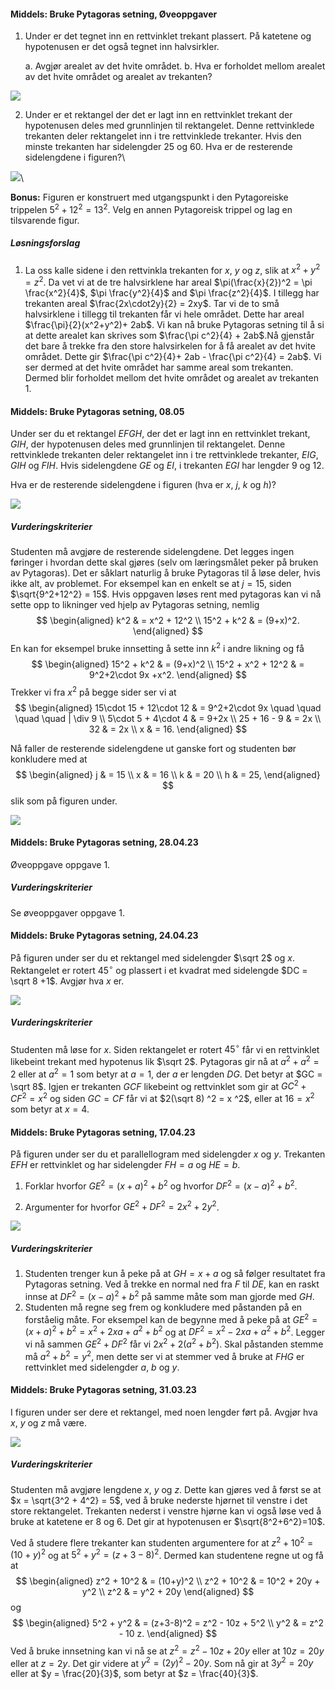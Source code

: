 
#### Middels: Bruke Pytagoras setning,  Øveoppgaver

1. Under er det tegnet inn en rettvinklet trekant plassert. På katetene og hypotenusen er det også tegnet inn halvsirkler.

   a. Avgjør arealet av det hvite området.
   b. Hva er forholdet mellom arealet av det hvite området og arealet av trekanten?

![](https://raw.githubusercontent.com/Andremartiny/MA-173/main/img/geo/image4.png)

2. Under er et rektangel der det er lagt inn en rettvinklet trekant der hypotenusen deles med grunnlinjen til rektangelet. Denne rettvinklede trekanten deler rektangelet inn i tre rettvinklede trekanter. Hvis den minste trekanten har sidelengder 25 og 60. Hva er de resterende sidelengdene i figuren?\

![](https://raw.githubusercontent.com/Andremartiny/MA-173/main/img/geo/image5.png)\

**Bonus:** Figuren er konstruert med utgangspunkt i den Pytagoreiske trippelen $5^{2} + 12^{2} = 13^{2}$. Velg en annen Pytagoreisk trippel og lag en tilsvarende figur.

##### Løsningsforslag

1. La oss kalle sidene i den rettvinkla trekanten for $x$, $y$ og $z$, slik at $x^2 + y^2 = z^2$. Da vet vi at de tre halvsirklene har areal $\pi(\frac{x}{2})^2 = \pi \frac{x^2}{4}$, $\pi \frac{y^2}{4}$ and $\pi \frac{z^2}{4}$. I tillegg har trekanten areal $\frac{2x\cdot2y}{2} = 2xy$. Tar vi de to små halvsirklene i tillegg til trekanten får vi hele området. Dette har areal $\frac{\pi}{2}(x^2+y^2)+ 2ab$. Vi kan nå bruke Pytagoras setning til å si at dette arealet kan skrives som $\frac{\pi c^2}{4} + 2ab$.Nå gjenstår det bare å trekke fra den store halvsirkelen for å få arealet av det hvite området. Dette gir $\frac{\pi c^2}{4}+ 2ab - \frac{\pi c^2}{4} = 2ab$. Vi ser dermed at det hvite området har samme areal som trekanten. Dermed blir forholdet mellom det hvite området og arealet av trekanten $1$.




#### Middels: Bruke Pytagoras setning,  08.05

Under ser du et rektangel $EFGH$, der det er lagt inn en rettvinklet trekant, $GIH$, der hypotenusen deles med grunnlinjen til rektangelet. Denne rettvinklede trekanten deler rektangelet inn i tre rettvinklede trekanter, $EIG$, $GIH$ og $FIH$. Hvis sidelengdene $GE$ og $EI$, i trekanten $EGI$ har lengder 9 og 12.

Hva er de resterende sidelengdene i figuren (hva er $x$, $j$, $k$ og $h$)?   

![](https://raw.githubusercontent.com/Andremartiny/MA-173/main/img/2023-05-06-08-55-51.png)

##### Vurderingskriterier

Studenten må avgjøre de resterende sidelengdene. Det legges ingen føringer i hvordan dette skal gjøres (selv om læringsmålet peker på bruken av Pytagoras). Det er såklart naturlig å bruke Pytagoras til å løse deler, hvis ikke alt, av problemet. For eksempel kan en enkelt se at $j = 15$, siden $\sqrt{9^2+12^2} = 15$. Hvis oppgaven løses rent med pytagoras kan vi nå sette opp to likninger ved hjelp av Pytagoras setning, nemlig
$$
\begin{aligned}
k^2 
& = x^2 + 12^2
\\
15^2 + k^2 
& = (9+x)^2.
\end{aligned}
$$
En kan for eksempel bruke innsetting å sette inn $k^2$ i andre likning og få
$$
\begin{aligned}
15^2 + k^2 
& = (9+x)^2
\\
15^2 + x^2 + 12^2 
& =
9^2+2\cdot 9x +x^2.
\end{aligned}
$$
Trekker vi fra $x^2$ på begge sider ser vi at 
$$
\begin{aligned}
15\cdot 15  + 12\cdot 12 
& =
9^2+2\cdot 9x \quad \quad \quad \quad | \div 9
\\
5\cdot 5  + 4\cdot 4 
& =
9+2x 
\\
25 + 16 - 9 
& = 2x
\\
32 
& = 2x
\\
x 
& = 16.
\end{aligned}
$$

Nå faller de resterende sidelengdene ut ganske fort og studenten bør konkludere med at
$$
\begin{aligned}
j & = 15
\\
x & = 16
\\
k & = 20
\\
h & = 25,
\end{aligned}
$$
slik som på figuren under.

![](https://raw.githubusercontent.com/Andremartiny/MA-173/main/img/geo/pytting0805.svg)



#### Middels: Bruke Pytagoras setning,  28.04.23

Øveoppgave oppgave 1.

##### Vurderingskriterier

Se øveoppgaver oppgave 1.



#### Middels: Bruke Pytagoras setning,  24.04.23

På figuren under ser du et rektangel med sidelengder $\sqrt 2$ og $x$. Rektangelet er rotert $45^\circ$ og plassert i et kvadrat med sidelengde $DC = \sqrt 8 +1$. Avgjør hva $x$ er.

![](https://raw.githubusercontent.com/Andremartiny/MA-173/main/img/2023-04-21-15-21-11.png)

##### Vurderingskriterier

Studenten må løse for $x$. Siden rektangelet er rotert $45^\circ$ får vi en rettvinklet likebeint trekant med hypotenus lik $\sqrt 2$. Pytagoras gir nå at $a^2 + a^2 = 2$ eller at $a^2 = 1$ som betyr at $a = 1$, der $a$ er lengden $DG$. Det betyr at $GC = \sqrt 8$. Igjen er trekanten $GCF$ likebeint og rettvinklet som gir at $GC ^2 + CF^2 = x^2$ og siden $GC = CF$ får vi at $2(\sqrt 8) ^2 = x ^2$, eller at $16 = x^2$ som betyr at $x = 4$.  



#### Middels: Bruke Pytagoras setning,  17.04.23

På figuren under ser du  et parallellogram med sidelengder $x$ og $y$. Trekanten $EFH$ er rettvinklet og har sidelengder $FH = a$ og $HE = b$.

1. Forklar hvorfor $GE^2 = (x+a)^2 + b^2$ og hvorfor $DF^2 = (x-a)^2 + b^2$.

2. Argumenter for hvorfor $GE^2 + DF^2 = 2x^2 + 2y^2$.

![](https://raw.githubusercontent.com/Andremartiny/MA-173/main/img/2023-04-13-15-05-06.png)

##### Vurderingskriterier

1. Studenten trenger kun å peke på at $GH = x+a$ og så følger resultatet fra Pytagoras setning. Ved å trekke en normal ned fra $F$ til $DE$, kan en raskt innse at $DF^2 = (x-a)^2+b^2$ på samme måte som man gjorde med $GH$.
2. Studenten må regne seg frem og konkludere med påstanden på en forståelig måte. For eksempel kan de begynne med å peke på at $GE^2 = (x+a)^2 + b^2 =x^2+2xa +a^2+b^2$ og at $DF^2 = x^2 -2xa+a^2+b^2$. Legger vi nå sammen $GE^2+DF^2$ får vi $2x^2 +2(a^2+b^2)$. Skal påstanden stemme må $a^2+b^2 = y^2$, men dette ser vi at stemmer ved å bruke at $FHG$ er rettvinklet med sidelengder $a$, $b$ og $y$.



#### Middels: Bruke Pytagoras setning,  31.03.23

I figuren under ser dere et rektangel, med noen lengder ført på. Avgjør hva $x$, $y$ og $z$ må være.

![](https://raw.githubusercontent.com/Andremartiny/MA-173/main/img/2023-03-30-15-27-42.png)

##### Vurderingskriterier

Studenten må avgjøre lengdene $x$, $y$ og $z$. Dette kan gjøres ved å først se at $x = \sqrt{3^2 + 4^2} = 5$, ved å bruke nederste hjørnet til venstre i det store rektangelet. Trekanten nederst i venstre hjørne kan vi også løse ved å bruke at katetene er $8$ og $6$. Det gir at hypotenusen er $\sqrt{8^2+6^2}=10$.

Ved å studere flere trekanter kan studenten argumentere for at $z^2 + 10^2 = (10+y)^2$ og at $5^2 + y^2 = (z+3-8)^2$.
Dermed kan studentene regne ut og få at
$$
\begin{aligned}
z^2 + 10^2
& = (10+y)^2
\\
z^2 + 10^2
& =
10^2 + 20y + y^2
\\
z^2
& =
y^2 + 20y
\end{aligned}
$$
og
$$
\begin{aligned}
5^2 + y^2 & = (z+3-8)^2 = z^2 - 10z + 5^2
\\
y^2 & = z^2 - 10 z.
\end{aligned}
$$
Ved å bruke innsetning kan vi nå se at $z^2 = z^2 - 10 z + 20y$ eller at $10z = 20 y$ eller at $z = 2y$. Det gir videre at $y^2 = (2y)^2 - 20y$. Som nå gir at $3y^2 = 20y$ eller at $y = \frac{20}{3}$, som betyr at $z = \frac{40}{3}$.


